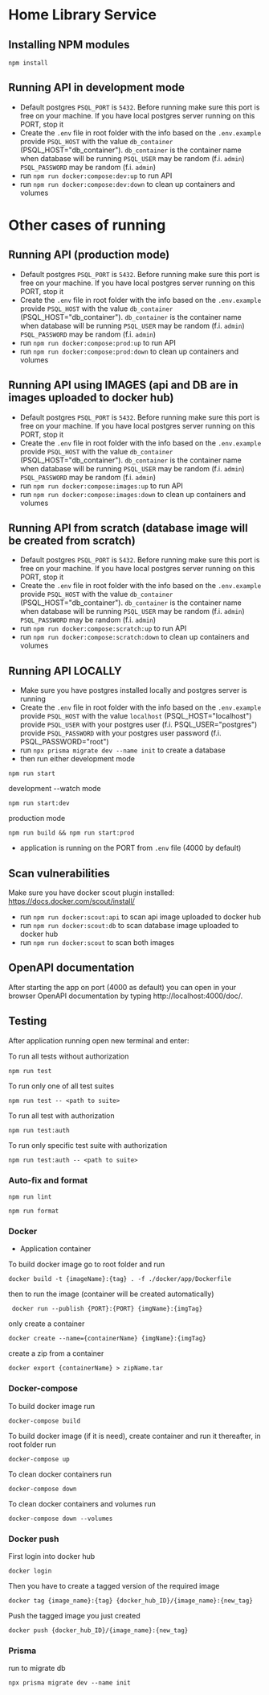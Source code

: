 # Home Library Service

## Installing NPM modules

```
npm install
```

## Running API in development mode
* Default postgres `PSQL_PORT` is `5432`. Before running make sure this port is free on your machine. If you have local postgres server running on this PORT, stop it
* Create the `.env` file in root folder with the info based on the `.env.example`
  provide `PSQL_HOST` with the value `db_container` (PSQL_HOST="db_container"). `db_container` is the container name when database will be running
  `PSQL_USER` may be random (f.i. `admin`)
  `PSQL_PASSWORD` may be random (f.i. `admin`)
* run `npm run docker:compose:dev:up` to run API
* run `npm run docker:compose:dev:down` to clean up containers and volumes



# Other cases of running

## Running API (production mode)
* Default postgres `PSQL_PORT` is `5432`. Before running make sure this port is free on your machine. If you have local postgres server running on this PORT, stop it
* Create the `.env` file in root folder with the info based on the `.env.example`
  provide `PSQL_HOST` with the value `db_container` (PSQL_HOST="db_container"). `db_container` is the container name when database will be running
  `PSQL_USER` may be random (f.i. `admin`)
  `PSQL_PASSWORD` may be random (f.i. `admin`)
* run `npm run docker:compose:prod:up` to run API
* run `npm run docker:compose:prod:down` to clean up containers and volumes

## Running API using IMAGES (api and DB are in images uploaded to docker hub)
* Default postgres `PSQL_PORT` is `5432`. Before running make sure this port is free on your machine. If you have local postgres server running on this PORT, stop it
* Create the `.env` file in root folder with the info based on the `.env.example`
  provide `PSQL_HOST` with the value `db_container` (PSQL_HOST="db_container"). `db_container` is the container name when database will be running
  `PSQL_USER` may be random (f.i. `admin`)
  `PSQL_PASSWORD` may be random (f.i. `admin`)
* run `npm run docker:compose:images:up` to run API
* run `npm run docker:compose:images:down` to clean up containers and volumes

## Running API from scratch (database image will be created from scratch)
* Default postgres `PSQL_PORT` is `5432`. Before running make sure this port is free on your machine. If you have local postgres server running on this PORT, stop it
* Create the `.env` file in root folder with the info based on the `.env.example`
  provide `PSQL_HOST` with the value `db_container` (PSQL_HOST="db_container"). `db_container` is the container name when database will be running
  `PSQL_USER` may be random (f.i. `admin`)
  `PSQL_PASSWORD` may be random (f.i. `admin`)
* run `npm run docker:compose:scratch:up` to run API
* run `npm run docker:compose:scratch:down` to clean up containers and volumes

## Running API LOCALLY
* Make sure you have postgres installed locally and postgres server is running
* Create the `.env` file in root folder with the info based on the `.env.example`
  provide `PSQL_HOST` with the value `localhost` (PSQL_HOST="localhost")
  provide `PSQL_USER` with your postgres user (f.i. PSQL_USER="postgres")
  provide `PSQL_PASSWORD` with your postgres user password (f.i. PSQL_PASSWORD="root")
* run `npx prisma migrate dev --name init` to create a database
* then run either
development mode
```
npm run start
```
development --watch mode
```
npm run start:dev
```
production mode
```
npm run build && npm run start:prod
```
* application is running on the PORT from `.env` file (4000 by default)


## Scan vulnerabilities
Make sure you have docker scout plugin installed: https://docs.docker.com/scout/install/
* run `npm run docker:scout:api` to scan api image uploaded to docker hub
* run `npm run docker:scout:db` to scan database image uploaded to docker hub
* run `npm run docker:scout` to scan both images

## OpenAPI documentation
After starting the app on port (4000 as default) you can open
in your browser OpenAPI documentation by typing http://localhost:4000/doc/.

## Testing

After application running open new terminal and enter:

To run all tests without authorization

```
npm run test
```

To run only one of all test suites

```
npm run test -- <path to suite>
```

To run all test with authorization

```
npm run test:auth
```

To run only specific test suite with authorization

```
npm run test:auth -- <path to suite>
```

### Auto-fix and format

```
npm run lint
```

```
npm run format
```

### Docker

- Application container

To build docker image go to root folder and run
```
docker build -t {imageName}:{tag} . -f ./docker/app/Dockerfile
```
then to run the image (container will be created automatically)
```
 docker run --publish {PORT}:{PORT} {imgName}:{imgTag}
```
only create a container
```
docker create --name={containerName} {imgName}:{imgTag}
```
create a zip from a container
```
docker export {containerName} > zipName.tar
```

### Docker-compose
To build docker image run
```
docker-compose build
```
To build docker image (if it is need), create container and run it thereafter, in root folder run
```
docker-compose up
```
To clean docker containers run 
```
docker-compose down
```
To clean docker containers and volumes run 
```
docker-compose down --volumes
```

### Docker push
First login into docker hub
```
docker login
```
Then you have to create a tagged version of the required image
```
docker tag {image_name}:{tag} {docker_hub_ID}/{image_name}:{new_tag}
```
Push the tagged image you just created
```
docker push {docker_hub_ID}/{image_name}:{new_tag}
```

### Prisma
run to migrate db 
```
npx prisma migrate dev --name init
```